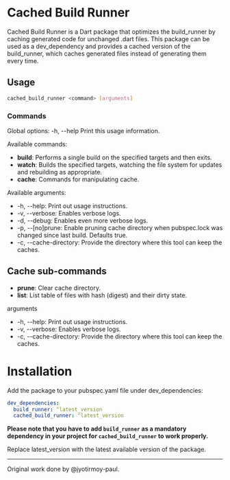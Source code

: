 # Cached Build Runner

Cached Build Runner is a Dart package that optimizes the build_runner by caching generated code for unchanged .dart files. This package can be used as a dev_dependency and provides a cached version of the build_runner, which caches generated files instead of generating them every time.

## Usage

```bash
cached_build_runner <command> [arguments]
```

### Commands
Global options:
-h, --help    Print this usage information.

Available commands:
* **build**: Performs a single build on the specified targets and then exits.
* **watch**: Builds the specified targets, watching the file system for updates and rebuilding as appropriate.
* **cache**: Commands for manipulating cache.

Available arguments:
* -h, --help: Print out usage instructions.
* -v, --verbose: Enables verbose logs.
* -d, --debug: Enables even more verbose logs.
* -p, --[no]prune: Enable pruning cache directory when pubspec.lock was changed since last build. Defaults true.
* -c, --cache-directory: Provide the directory where this tool can keep the caches.

## Cache sub-commands
* **prune**: Clear cache directory.
* **list**: List table of files with hash (digest) and their dirty state.

arguments
* -h, --help: Print out usage instructions.
* -v, --verbose: Enables verbose logs.
* -c, --cache-directory: Provide the directory where this tool can keep the caches.

# Installation
Add the package to your pubspec.yaml file under dev_dependencies:

```yaml
dev_dependencies:
  build_runner: ^latest_version
  cached_build_runner: ^latest_version
```
**Please note that you have to add `build_runner` as a mandatory dependency in your project for `cached_build_runner` to work properly.**

Replace latest_version with the latest available version of the package.


---
Original work done by @jyotirmoy-paul.